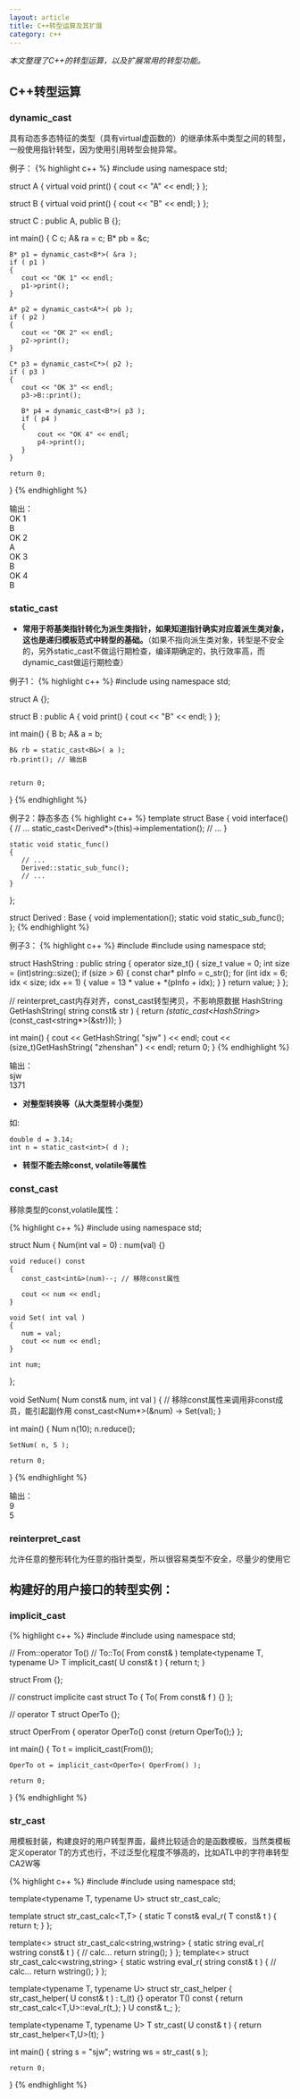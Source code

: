 ```yaml
---
layout: article
title: C++转型运算及其扩展
category: c++ 
---
```

*本文整理了C++的转型运算，以及扩展常用的转型功能。*

## C++转型运算

### dynamic_cast

具有动态多态特征的类型（具有virtual虚函数的）的继承体系中类型之间的转型，一般使用指针转型，因为使用引用转型会抛异常。

例子：
{% highlight c++ %}
#include <iostream>
using namespace std;
 
struct A
{
    virtual void print() { cout << "A" << endl; }
};
 
struct B
{
    virtual void print() { cout << "B" << endl; }
};
 
struct C : public A, public B
{};
 
int main()
{
    C c;
    A& ra = c;
    B* pb = &c;
 
    B* p1 = dynamic_cast<B*>( &ra );
    if ( p1 )
    {
       cout << "OK 1" << endl;
       p1->print();
    }
 
    A* p2 = dynamic_cast<A*>( pb );
    if ( p2 )
    {
       cout << "OK 2" << endl;
       p2->print();
    }
 
    C* p3 = dynamic_cast<C*>( p2 );
    if ( p3 )
    {
       cout << "OK 3" << endl;
       p3->B::print();
 
       B* p4 = dynamic_cast<B*>( p3 );
       if ( p4 )
       {
           cout << "OK 4" << endl;
           p4->print();
       }
    }
 
    return 0;
}
{% endhighlight %}

输出：  
OK 1  
B  
OK 2  
A  
OK 3  
B  
OK 4  
B  
 
### static_cast

- **常用于将基类指针转化为派生类指针，如果知道指针确实对应着派生类对象，这也是递归模板范式中转型的基础。**（如果不指向派生类对象，转型是不安全的，另外static_cast不做运行期检查，编译期确定的，执行效率高，而dynamic_cast做运行期检查）

例子1：
{% highlight c++ %}
#include <iostream>
using namespace std;
 
struct A {};
 
struct B : public A
{
    void print() { cout << "B" << endl; }
};
 
int main()
{
    B b;
    A& a = b;
 
    B& rb = static_cast<B&>( a );
    rb.print(); // 输出B
 
 
    return 0;
}
{% endhighlight %}
 
例子2：静态多态
{% highlight c++ %}
template <class Derived>
struct Base
{
    void interface()
    {
       // ...
       static_cast<Derived*>(this)->implementation();
       // ...
    }
 
    static void static_func()
    {
       // ...
       Derived::static_sub_func();
       // ...
    }
};
 
struct Derived : Base<Derived>
{
    void implementation();
    static void static_sub_func();
};
{% endhighlight %}

例子3：
{% highlight c++ %}
#include <iostream>
#include <string>
using namespace std;
 
struct HashString : public string
{
    operator size_t()
    {
       size_t value = 0;
       int size  = (int)string::size();
       if (size > 6)
       {
           const char* pInfo = c_str();
           for (int idx = 6; idx < size; idx += 1)
           {
              value = 13 * value + *(pInfo + idx);
           }
       }
       return value;
    }
};
 
// reinterpret_cast内存对齐，const_cast转型拷贝，不影响原数据
HashString GetHashString( string const& str )
{
    return *(static_cast<HashString*>(const_cast<string*>(&str)));
}
 
int main()
{
    cout << GetHashString( "sjw" ) << endl;
    cout << (size_t)GetHashString( "zhenshan" ) << endl;
    return 0;
}
{% endhighlight %}

输出：  
sjw  
1371  
 
 
- **对整型转换等（从大类型转小类型）**

如:

~~~~
double d = 3.14;
int n = static_cast<int>( d );
~~~~
 
- **转型不能去除const, volatile等属性**
 
### const_cast

移除类型的const,volatile属性：

{% highlight c++ %}
#include <iostream>
using namespace std;
 
struct Num
{
    Num(int val = 0) : num(val) {}
 
    void reduce() const
    {
       const_cast<int&>(num)--; // 移除const属性
 
       cout << num << endl;
    }
 
    void Set( int val )
    {
       num = val;
       cout << num << endl;
    }
 
    int num;
};
 
void SetNum( Num const& num, int val )
{
    // 移除const属性来调用非const成员，能引起副作用
    const_cast<Num*>(&num) -> Set(val); }
 
int main()
{
    Num n(10);
    n.reduce();
 
    SetNum( n, 5 );
 
    return 0;
}
{% endhighlight %}

输出：  
9  
5  
 
### reinterpret_cast

允许任意的整形转化为任意的指针类型，所以很容易类型不安全，尽量少的使用它
 
 
## 构建好的用户接口的转型实例：

### implicit_cast

{% highlight c++ %}
#include <iostream>
#include <string>
using namespace std;
 
 
// From::operator To()
// To::To( From const& )
template<typename T, typename U>
T implicit_cast( U const& t )
{
    return t;
}
 
struct From {};
 
// construct implicite cast
struct To
{
    To( From const& f ) {}
};
 
// operator T
struct OperTo {};
 
struct OperFrom
{
    operator OperTo() const {return OperTo();}
};
 
int main()
{
    To t = implicit_cast<To>(From());
 
    OperTo ot = implicit_cast<OperTo>( OperFrom() );
 
    return 0;
}
{% endhighlight %}
 
### str_cast

用模板封装，构建良好的用户转型界面，最终比较适合的是函数模板，当然类模板定义operator T的方式也行，不过泛型化程度不够高的，比如ATL中的字符串转型CA2W等

{% highlight c++ %}
#include <iostream>
#include <string>
using namespace std;
 
template<typename T, typename U>
struct str_cast_calc;
 
template<typename T>
struct str_cast_calc<T,T>
{
    static T const& eval_r( T const& t )
    {
       return t;
    }
};
 
template<>
struct str_cast_calc<string,wstring>
{
    static string eval_r( wstring const& t )
    {
       // calc...
       return string();
    }
};
template<>
struct str_cast_calc<wstring,string>
{
    static wstring eval_r( string const& t )
    {
       // calc...
       return wstring();
    }
};
 
template<typename T, typename U>
struct str_cast_helper
{
    str_cast_helper( U const& t ) : t_(t)
    {}
    operator T() const
    {
       return str_cast_calc<T,U>::eval_r(t_);
    }
    U const& t_;
};
 
template<typename T, typename U>
T str_cast( U const& t )
{
    return str_cast_helper<T,U>(t);
}
 
 
int main()
{
    string s = "sjw";
    wstring ws = str_cast<wstring>( s );
 
    return 0;
}
{% endhighlight %}
